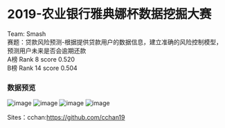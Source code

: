 # 2019-农业银行雅典娜杯数据挖掘大赛
Team: Smash\
赛题：贷款风险预测-根据提供贷款用户的数据信息，建立准确的风险控制模型，预测用户未来是否会逾期还款\
A榜 Rank 8 score 0.520\
B榜 Rank 14 score 0.504

### 数据预览
![image](github.com/Travisgogogo/2019-ABC-Athena/tree/master/images/train_profile.jpeg)
![image](github.com/Travisgogogo/2019-ABC-Athena/tree/master/images/train_behaviors.jpeg)
![image](github.com/Travisgogogo/2019-ABC-Athena/tree/master/images/train_creditBill.jpeg)
![image](github.com/Travisgogogo/2019-ABC-Athena/tree/master/images/train_bankStatement.jpeg)

Sites：cchan:https://github.com/cchan19
